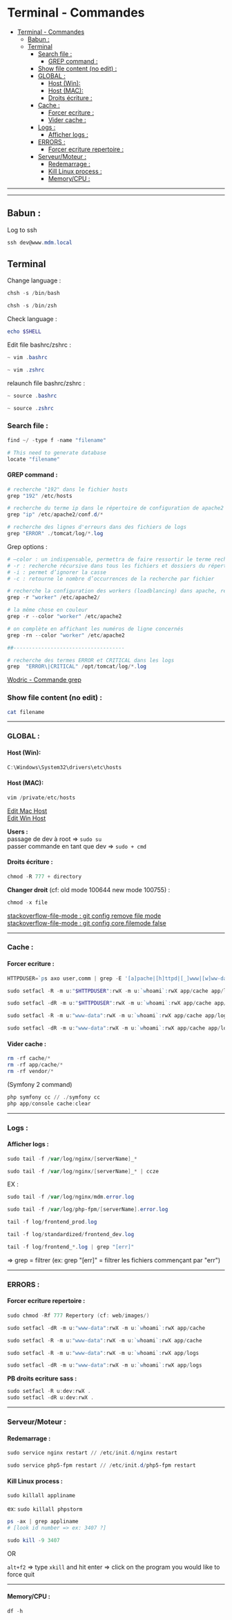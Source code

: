# Terminal - Commandes

- [Terminal - Commandes](#terminal---commandes)
  - [Babun :](#babun)
  - [Terminal](#terminal)
    - [Search file :](#search-file)
      - [GREP command :](#grep-command)
    - [Show file content (no edit) :](#show-file-content-no-edit)
    - [GLOBAL :](#global)
      - [Host (Win):](#host-win)
      - [Host (MAC):](#host-mac)
      - [Droits écriture :](#droits-%c3%a9criture)
    - [Cache :](#cache)
      - [Forcer ecriture :](#forcer-ecriture)
      - [Vider cache :](#vider-cache)
    - [Logs :](#logs)
      - [Afficher logs :](#afficher-logs)
    - [ERRORS :](#errors)
      - [Forcer ecriture repertoire :](#forcer-ecriture-repertoire)
    - [Serveur/Moteur :](#serveurmoteur)
      - [Redemarrage :](#redemarrage)
      - [Kill Linux process :](#kill-linux-process)
      - [Memory/CPU :](#memorycpu)

---
---

  ## Babun :  
  Log to ssh  
  ```powershell
  ssh dev@www.mdm.local
  ```

  ## Terminal
  Change language :
  ```powershell
  chsh -s /bin/bash
  
  chsh -s /bin/zsh
  ```

  Check language :
  ```powershell
  echo $SHELL
  ```

  Edit file bashrc/zshrc :
  ```powershell
  ~ vim .bashrc

  ~ vim .zshrc
  ```

  relaunch file bashrc/zshrc :
  ```powershell
  ~ source .bashrc

  ~ source .zshrc
  ```

  ### Search file :
  ```powershell
  find ~/ -type f -name "filename"

  # This need to generate database
  locate "filename"
  ```
  #### GREP command :
  ```powershell
  # recherche "192" dans le fichier hosts
  grep "192" /etc/hosts

  # recherche du terme ip dans le répertoire de configuration de apache2
  grep "ip" /etc/apache2/conf.d/*

  # recherche des lignes d'erreurs dans des fichiers de logs
  grep "ERROR" ./tomcat/log/*.log
  ```

  Grep options :
  ```powershell
  # –color : un indispensable, permettra de faire ressortir le terme recherché en couleur dans les résultats
  # -r : recherche récursive dans tous les fichiers et dossiers du répertoire en paramètre
  # -i : permet d’ignorer la casse
  # -c : retourne le nombre d’occurrences de la recherche par fichier

  # recherche la configuration des workers (loadblancing) dans apache, récursivement
  grep -r "worker" /etc/apache2/

  # la même chose en couleur
  grep -r --color "worker" /etc/apache2

  # on complète en affichant les numéros de ligne concernés
  grep -rn --color "worker" /etc/apache2

  ##------------------------------------

  # recherche des termes ERROR et CRITICAL dans les logs
  grep  "ERROR\|CRITICAL" /opt/tomcat/log/*.log
  ```
  [Wodric - Commande grep](https://wodric.com/commande-grep/)

  ### Show file content (no edit) :
  ```powershell
  cat filename
  ```

---

  ### GLOBAL :
  #### Host (Win): 
  ```powershell
  C:\Windows\System32\drivers\etc\hosts
  ```

  #### Host (MAC): 
  ```powershell
  vim /private/etc/hosts
  ```
  [Edit Mac Host](https://macpaw.com/how-to/edit-mac-hosts-file)  
  [Edit Win Host](http://techgenix.com/tips-and-tricks-using-windows-hosts-file/)

  **Users :**  
  passage de dev à root => `sudo su`  
  passer commande en tant que dev => `sudo + cmd`

  #### Droits écriture :
  ```powershell
  chmod -R 777 + directory
  ```

  **Changer droit** (cf: old mode 100644  new mode 100755) : 
  ```powershell
  chmod -x file
  ```
  [stackoverflow-file-mode : git config remove file mode](https://stackoverflow.com/questions/1257592/how-do-i-remove-files-saying-old-mode-100755-new-mode-100644-from-unstaged-cha)  
  [stackoverflow-file-mode : git config core.filemode false](https://stackoverflow.com/questions/1580596/how-do-i-make-git-ignore-file-mode-chmod-changes)

---

  ### Cache :
  #### Forcer ecriture :
  ```powershell
  HTTPDUSER=`ps axo user,comm | grep -E '[a]pache|[h]ttpd|[_]www|[w]ww-data|[n]ginx' | grep -v root | head -1 | cut -d\  -f1`  
  ```
  ```powershell
  sudo setfacl -R -m u:"$HTTPDUSER":rwX -m u:`whoami`:rwX app/cache app/logs  
  ```
  ```powershell
  sudo setfacl -dR -m u:"$HTTPDUSER":rwX -m u:`whoami`:rwX app/cache app/logs  
  ```
  ```powershell
  sudo setfacl -R -m u:"www-data":rwX -m u:`whoami`:rwX app/cache app/logs  
  ```
  ```powershell
  sudo setfacl -dR -m u:"www-data":rwX -m u:`whoami`:rwX app/cache app/logs  
  ```

  #### Vider cache :
  ```powershell
  rm -rf cache/*
  rm -rf app/cache/*
  rm -rf vendor/*
  ```

  (Symfony 2 command)
  ```powershell
  php symfony cc // ./symfony cc
  php app/console cache:clear
  ```

---

  ### Logs :
  #### Afficher logs :
  ```powershell 
  sudo tail -f /var/log/nginx/[serverName]_*  

  sudo tail -f /var/log/nginx/[serverName]_* | ccze 
  ```

  EX : 
  ```powershell
  sudo tail -f /var/log/nginx/mdm.error.log
  ```
  ```powershell
  sudo tail -f /var/log/php-fpm/[serverName].error.log
  ```
  ```powershell
  tail -f log/frontend_prod.log

  tail -f log/standardized/frontend_dev.log

  tail -f log/frontend_*.log | grep "[err]"
  ```
  => grep = filtrer (ex: grep "[err]" = filtrer les fichiers commençant par "err")

---

  ### ERRORS :
  #### Forcer ecriture repertoire :
  ```powershell
  sudo chmod -Rf 777 Repertory (cf: web/images/)
  ```
  ```powershell
  sudo setfacl -dR -m u:"www-data":rwX -m u:`whoami`:rwX app/cache

  sudo setfacl -R -m u:"www-data":rwX -m u:`whoami`:rwX app/cache

  sudo setfacl -R -m u:"www-data":rwX -m u:`whoami`:rwX app/logs

  sudo setfacl -dR -m u:"www-data":rwX -m u:`whoami`:rwX app/logs
  ```

  **PB droits ecriture sass :**  
  ```powershell
  sudo setfacl -R u:dev:rwX .
  sudo setfacl -dR u:dev:rwX .
  ```

---

  ### Serveur/Moteur :
  #### Redemarrage :  
  ```powershell
  sudo service nginx restart // /etc/init.d/nginx restart

  sudo service php5-fpm restart // /etc/init.d/php5-fpm restart
  ```

  #### Kill Linux process :
  ```powershell
  sudo killall appliname
  ```
  ex: `sudo killall phpstorm` 

  ```powershell
  ps -ax | grep appliname
  # [look id number => ex: 3407 ?]

  sudo kill -9 3407
  ```

  OR 

  `alt+f2` => type `xkill` and hit enter => click on the program you would like to force quit

---

  #### Memory/CPU :
  ```powershell
  df -h
  ```



